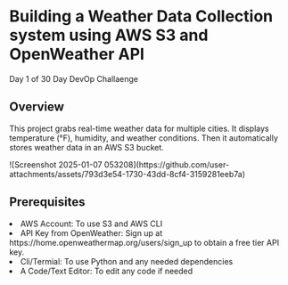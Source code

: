 <h1>Building a Weather Data Collection system using AWS S3 and OpenWeather API</h1>
Day 1 of 30 Day DevOp Challaenge 
<h2>Overview</h2>
<p>This project grabs real-time weather data for multiple cities. It displays temperature (°F), humidity, and weather conditions. Then it automatically stores weather data in an AWS S3 bucket.</p>
![Screenshot 2025-01-07 053208](https://github.com/user-attachments/assets/793d3e54-1730-43dd-8cf4-3159281eeb7a)
<br/>
<h2>Prerequisites</h2> 
<li>AWS Account: To use S3 and AWS CLI</li>
<li>API Key from OpenWeather: Sign up at https://home.openweathermap.org/users/sign_up to obtain a free tier API key.</li>
<li>Cli/Termial: To use Python and any needed dependencies</li>
<li>A Code/Text Editor: To edit any code if needed</li>

